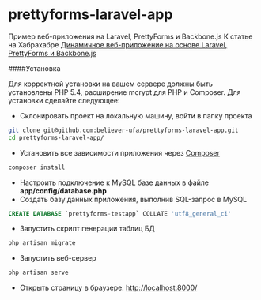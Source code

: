 prettyforms-laravel-app
=======================

Пример веб-приложения на Laravel, PrettyForms и Backbone.js
К статье на Хабрахабре [Динамичное веб-приложение на основе Laravel, PrettyForms и Backbone.js](http://habrahabr.ru/post/243925/)

####Установка

Для корректной установки на вашем сервере должны быть установлены PHP 5.4, расширение mcrypt для PHP и Composer.
Для установки сделайте следующее:

- Склонировать проект на локальную машину, войти в папку проекта
```bash
git clone git@github.com:believer-ufa/prettyforms-laravel-app.git
cd prettyforms-laravel-app/
```
- Установить все зависимости приложения через [Composer](https://getcomposer.org/)
```bash
composer install
```
- Настроить подключение к MySQL базе данных в файле **app/config/database.php**
- Создать базу данных приложения, выполнив SQL-запрос в MySQL
```sql
CREATE DATABASE `prettyforms-testapp` COLLATE 'utf8_general_ci'
```
- Запустить скрипт генерации таблиц БД
```bash
php artisan migrate
```
- Запустить веб-сервер
```bash
php artisan serve
```
- Открыть страницу в браузере: [http://localhost:8000/](http://localhost:8000/)
